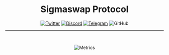 <span align="center">

# Sigmaswap Protocol

[![Twitter](https://img.shields.io/badge/Twitter-black?logo=twitter&logoColor=white)](https://twitter.com/SigmaSwap_org)
[![Discord](https://img.shields.io/discord/991216384317075477?color=black&label=discord&logo=discord&logoColor=white)](https://discord.gg/EEZSTCsu)
[![Telegram](https://img.shields.io/badge/Telegram-black?logo=twitter&logoColor=white)](https://t.me/+Ll1bT_Mi3Gc3Nzg1)
![GitHub](https://img.shields.io/github/license/SigmaSwap/Profile.README)


---
  
<br />

![Metrics](https://metrics.lecoq.io/SigmaSwap?template=classic&languages=1&lines=1&followup=1&tweets=1&introduction=1&base=header%2C%20activity%2C%20community%2C%20repositories%2C%20metadata&base.indepth=false&base.hireable=false&base.skip=false&languages=false&languages.limit=8&languages.threshold=0%25&languages.other=false&languages.colors=github&languages.sections=most-used&languages.indepth=false&languages.analysis.timeout=15&languages.categories=markup%2C%20programming&languages.recent.categories=markup%2C%20programming&languages.recent.load=300&languages.recent.days=14&lines=false&lines.sections=base&lines.repositories.limit=4&lines.history.limit=1&followup=false&followup.sections=repositories&followup.indepth=false&followup.archived=true&introduction=false&introduction.title=true&tweets=false&tweets.user=.user.twitter&tweets.attachments=false&tweets.limit=2&config.timezone=Asia%2FDubai)

</span>

